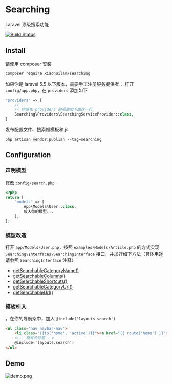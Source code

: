 # Searching

Laravel 顶级搜索功能

[![Build Status](https://travis-ci.com/xiaohuilam/searching.svg?branch=master)](https://travis-ci.com/xiaohuilam/searching)

## Install

请使用 composer 安装
```bash
composer require xiaohuilam/searching
```

如果你是 laravel 5.5 以下版本，需要手工注册服务提供者： 
打开 `config/app.php`，在 `providers` 添加如下
```php
"providers" => [
    // ...
    // 你原先 providers 的后面加下面这一行
    Searching\Providers\SearchingServiceProvider::class,
]
```

发布配置文件、搜索框模板和 js
```
php artisan vendor:publish --tag=searching
```

## Configuration

### 声明模型
修改 `config/search.php`

```php
<?php
return [
    'models' => [
        App\Models\User::class,
        放入你的模型...
    ],
];
```

### 模型改造
打开 `app/Models/User.php`，按照 `examples/Models/Article.php` 的方式实现 `Searching\Interfaces\SearchingInterface` 接口，并加好如下方法（具体用途请参照 `SearchingInterface` 注释）

 * [getSearchableCategoryName()](https://github.com/xiaohuilam/searching/blob/master/src/Interfaces/SearchingInterface.php#L22-L27)
 * [getSearchableColumns()](https://github.com/xiaohuilam/searching/blob/master/src/Interfaces/SearchingInterface.php#L29-L34)
 * [getSearchableShortcuts()](https://github.com/xiaohuilam/searching/blob/master/src/Interfaces/SearchingInterface.php#L36-L41)
 * [getSearchableCategoryUrl()](https://github.com/xiaohuilam/searching/blob/master/src/Interfaces/SearchingInterface.php#L43-L48)
 * [getSearchableUrl()](https://github.com/xiaohuilam/searching/blob/master/src/Interfaces/SearchingInterface.php#L50-L55)

### 模板引入
，在你的导航条中，加入 `@include('layouts.search')`
```html
<ul class="nav navbar-nav">
    <li class="{{is('home', 'active')}}"><a href="{{ route('home') }}">首页</a></li>
    <!-- 原有的导航 -->
    @include('layouts.search')
</ul>
```


## Demo

![demo.png](https://i.loli.net/2018/12/15/5c14e92b743c4.png)

